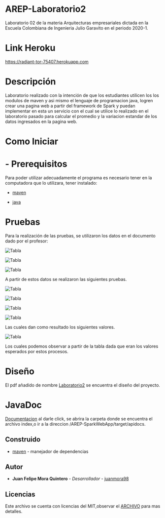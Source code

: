# AREP-Laboratorio2
 
Laboratorio 02 de la materia Arquitecturas empresariales dictada en la Escuela Colombiana de Ingenieria Julio Garavito en el periodo 2020-1.

# Link Heroku 
https://radiant-tor-75407.herokuapp.com

# Descripción

Laboratorio realizado con la intención de que los estudiantes utilicen los los modulos de maven y asi mismo el lenguaje de programacion java, logren crear una pagina web a partir del framework de Spark y puedan implementar en esta un servicio con el cual se utilice lo realizado en el laboratorio pasado para calcular el promedio y la variacion estandar de los datos ingresados en la pagina web.

# Como Iniciar
 # - Prerequisitos
   Para poder utilizar adecuadamente el programa es necesario tener en la computadora que lo utilizara, tener instalado:
   * [maven]

   * [java]
  
  
# Pruebas
 Para la realización de las pruebas, se utilizaron los datos en el documento dado por el profesor:
 
 ![Tabla](https://github.com/juanmora98/AREP-SparkWebApp/blob/master/images/tabla.png)
 
 ![Tabla](https://github.com/juanmora98/AREP-SparkWebApp/blob/master/images/promedio.png)

![Tabla](https://github.com/juanmora98/AREP-SparkWebApp/blob/master/images/variacion.png)


A partir de estos datos se realizaron las siguientes pruebas.

 ![Tabla](https://github.com/juanmora98/AREP-SparkWebApp/blob/master/images/tabla2.png)

![Tabla](https://github.com/juanmora98/AREP-SparkWebApp/blob/master/images/tabla3.png)

![Tabla](https://github.com/juanmora98/AREP-SparkWebApp/blob/master/images/tabla4.png)

![Tabla](https://github.com/juanmora98/AREP-SparkWebApp/blob/master/images/tabla5.png)

Las cuales dan como resultado los siguientes valores.

![Tabla](https://github.com/juanmora98/AREP-SparkWebApp/blob/master/images/resultados.png)

Los cuales podemos observar a partir de la tabla dada que eran los valores esperados por estos procesos.

# Diseño
El pdf añadido de nombre [Laboratorio2](https://github.com/juanmora98/AREP-SparkWebApp/blob/master/LATEX.pdf) se encuentra el diseño del proyecto.

# JavaDoc
[Documentacion](https://github.com/juanmora98/AREP-SparkWebApp/tree/master/target/apidocs) al darle click, se abrira la carpeta donde se encuentra el archivo index,o ir a la direccion /AREP-SparkWebApp/target/apidocs.

## Construido
* [maven] - manejador de dependencias


## Autor

* **Juan Felipe Mora Quintero** - *Desarrollador* - [juanmora98](https://github.com/juanmora98)

## Licencias

Este archivo se cuenta con licencias del MIT,observar el [ARCHIVO](https://github.com/juanmora98/AREP-SparkWebApp/blob/master/LICENSE) para mas detalles.




[maven]: <https://maven.apache.org/>
[java]: <https://www.java.com/es/download/>
